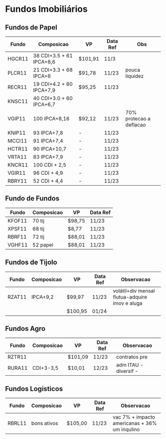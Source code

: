 # Fundos Imobiliários

## Fundos de Papel

| Fundo  | Composicao               | VP      | Data Ref | Obs                     |
| ------ | ------------------------ | ------- | -------- | ----------------------- |
| HGCR11 | 38 CDI+3.5 + 61 IPCA+8,6 | $101,91 | 11/3     |                         |
| PLCR11 | 21 CDI+3.3 + 68 IPCA+6   | $91,78  | 11/23    | pouca liquidez          |
| RECR11 | 19 CDI+4.2 + 80 IPCA+7,9 | $95,25  | 11/23    |                         |
| KNSC11 | 40 CDI+3.0 + 60 IPCA+6,7 |         |          |                         |
| VGIP11 | 100 IPCA+8,16            | $92,12  | 11/23    | 70% protecao a deflacao |
| KNIP11 | 93 IPCA+7,8              | -       | 11/23    |                         |
| MCCI11 | 91 IPCA+7,4              | -       | 11/23    |                         |
| HCTR11 | 90 IPCA+10,7             | -       | 11/23    |                         |
| VRTA11 | 83 IPCA+7,9              | -       | 11/23    |                         |
| KNCR11 | 100 CDI + 2,5            | -       | 11/23    |                         |
| VGIR11 | 96 CDI + 4,9             | -       | 11/23    |                         |
| RBRY11 | 52 CDI + 4,4             | -       | 11/23    |                         |

## Fundo de Fundos

| Fundo  | Composicao | VP     | Data Ref |
| ------ | ---------- | ------ | -------- |
| KFOF11 | 70 tij     | $98,75 | 11/23    |
| XPSF11 | 68 tij     | $8,77  | 11/23    |
| RBRF11 | 72 tij     | $88,01 | 11/23    |
| VGHF11 | 52 papel   | $88,01 | 11/23    |

## Fundos de Tijolo

| Fundo  | Composicao | VP      | Data Ref | Observacao                                     |
| ------ | ---------- | ------- | -------- | ---------------------------------------------- |
| RZAT11 | IPCA+9,2   | $99,97  | 11/23    | volátil+div mensal flutua-adquire imov e aluga |
|        |            | $100,95 | 01/24    |                                                |

## Fundos Agro

| Fundo  | Composicao | VP      | Data Ref | Observacao            |
| ------ | ---------- | ------- | -------- | --------------------- |
| RZTR11 |            | $101,09 | 11/23    | contratos pre         |
| RURA11 | CDI+3-3,5  | $10,01  | 12/23    | adm ITAU - diversif - |

## Fundos Logisticos

| Fundo  | Composicao  | VP      | Data Ref | Observacao                                    |
| ------ | ----------- | ------- | -------- | --------------------------------------------- |
| RBRL11 | bons ativos | $105,00 | 11/23    | vac 7% + impacto americanas + 36% um inqulino |
